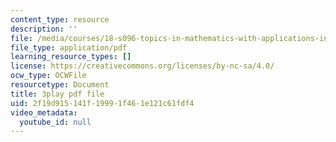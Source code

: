 ```yaml
---
content_type: resource
description: ''
file: /media/courses/18-s096-topics-in-mathematics-with-applications-in-finance-fall-2013/2f19d915141f19991f461e121c61fdf4_PPl-7_RL0Ko.pdf
file_type: application/pdf
learning_resource_types: []
license: https://creativecommons.org/licenses/by-nc-sa/4.0/
ocw_type: OCWFile
resourcetype: Document
title: 3play pdf file
uid: 2f19d915-141f-1999-1f46-1e121c61fdf4
video_metadata:
  youtube_id: null
---
```

